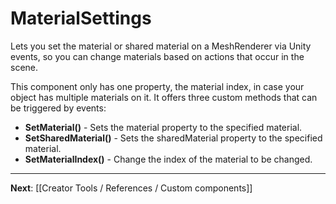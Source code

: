 # MaterialSettings

Lets you set the material or shared material on a MeshRenderer via Unity events, so you can change materials based on actions that occur in the scene.

This component only has one property, the material index, in case your object has multiple materials on it. It offers three custom methods that can be triggered by events:

* **SetMaterial()** - Sets the material property to the specified material.
* **SetSharedMaterial()** - Sets the sharedMaterial property to the specified material.
* **SetMaterialIndex()** - Change the index of the material to be changed.

---

**Next**: [[Creator Tools / References / Custom components]]

